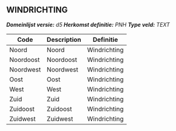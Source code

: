 ﻿## WINDRICHTING

*__Domeinlijst versie:__ d5*
*__Herkomst definitie:__ PNH*
*__Type veld:__ TEXT*

|__Code__ |__Description__ |__Definitie__	|
|	---	|	---	|   ---	| 
| Noord | Noord | Windrichting |
| Noordoost | Noordoost | Windrichting |
| Noordwest | Noordwest | Windrichting |
| Oost | Oost | Windrichting |
| West | West | Windrichting |
| Zuid | Zuid | Windrichting |
| Zuidoost | Zuidoost | Windrichting |
| Zuidwest | Zuidwest | Windrichting |
